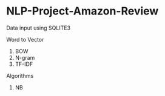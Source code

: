 # NLP-Project-Amazon-Review

Data input using SQLITE3

Word to Vector
1) BOW
2) N-gram
3) TF-IDF


Algorithms
1) NB
